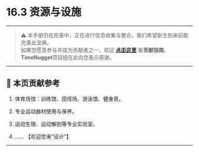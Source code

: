 # 16.3 资源与设施

---

> ⚠️ 本手册仍在完善中，正在进行信息收集与整合，我们希望新生到来前能完善此宝典。  
> 如果您愿意参与并成为贡献者之一，欢迎 **[点击这里](/CONTRIBUTING)** 看**贡献指南**。  
> **TimeNugget**项目组在此向您表示感谢。  

---

## 📌 本页贡献参考

1. 体育场馆：训练馆、田径场、游泳馆、健身房。

2. 专业运动器材使用与保养。

3. 运动生理、运动解剖等专业实验室。

4. ……  【欢迎您来“设计”】

---
